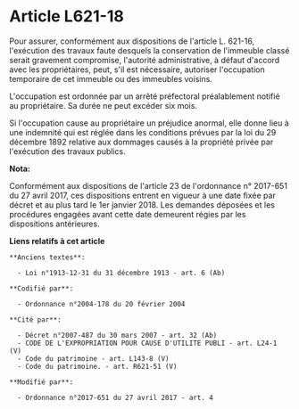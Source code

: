 # Article L621-18

Pour assurer, conformément aux dispositions de l'article L. 621-16, l'exécution des travaux faute desquels la conservation de
l'immeuble classé serait gravement compromise, l'autorité administrative, à défaut d'accord avec les propriétaires, peut,
s'il est nécessaire, autoriser l'occupation temporaire de cet immeuble ou des immeubles voisins.

L'occupation est ordonnée par un arrêté préfectoral préalablement notifié au propriétaire. Sa durée ne peut excéder six mois.

Si l'occupation cause au propriétaire un préjudice anormal, elle donne lieu à une indemnité qui est réglée dans les
conditions prévues par la loi du 29 décembre 1892 relative aux dommages causés à la propriété privée par l'exécution des
travaux publics.

**Nota:**

Conformément aux dispositions de l'article 23 de l'ordonnance n° 2017-651 du 27 avril 2017, ces dispositions entrent en
vigueur à une date fixée par décret et au plus tard le 1er janvier 2018. Les demandes déposées et les procédures engagées
avant cette date demeurent régies par les dispositions antérieures.

**Liens relatifs à cet article**

	**Anciens textes**:

	  - Loi n°1913-12-31 du 31 décembre 1913 - art. 6 (Ab)

	**Codifié par**:

	  - Ordonnance n°2004-178 du 20 février 2004

	**Cité par**:

	  - Décret n°2007-487 du 30 mars 2007 - art. 32 (Ab)
	  - CODE DE L'EXPROPRIATION POUR CAUSE D'UTILITE PUBLI - art. L24-1 (V)
	  - Code du patrimoine - art. L143-8 (V)
	  - Code du patrimoine. - art. R621-51 (V)

	**Modifié par**:

	  - Ordonnance n°2017-651 du 27 avril 2017 - art. 4
